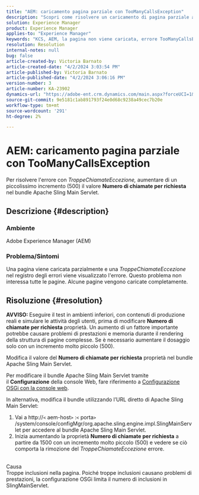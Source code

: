 ```yaml
---
title: "AEM: caricamento pagina parziale con TooManyCallsException"
description: "Scopri come risolvere un caricamento di pagina parziale a causa di troppe inclusioni all’interno della pagina."
solution: Experience Manager
product: Experience Manager
applies-to: "Experience Manager"
keywords: "KCS, AEM, la pagina non viene caricata, errore TooManyCallsExceptions, TooManyCallsExceptions, Adobe Experience Manager, risoluzione dei problemi, Experience Manager"
resolution: Resolution
internal-notes: null
bug: false
article-created-by: Victoria Barnato
article-created-date: "4/2/2024 3:03:54 PM"
article-published-by: Victoria Barnato
article-published-date: "4/2/2024 3:06:16 PM"
version-number: 3
article-number: KA-23902
dynamics-url: "https://adobe-ent.crm.dynamics.com/main.aspx?forceUCI=1&pagetype=entityrecord&etn=knowledgearticle&id=80c71e33-02f1-ee11-904b-6045bd04ed02"
source-git-commit: 9e5181c1ab891793f24e0d68c9238a49cec7b20e
workflow-type: tm+mt
source-wordcount: '291'
ht-degree: 2%

---
```


# AEM: caricamento pagina parziale con TooManyCallsException


Per risolvere l&#39;errore con *TroppeChiamateEccezione,* aumentare di un piccolissimo incremento (500) il valore <b>Numero di chiamate per richiesta</b> nel bundle Apache Sling Main Servlet.

## Descrizione {#description}


### Ambiente

Adobe Experience Manager (AEM)

### Problema/Sintomi

Una pagina viene caricata parzialmente e una *TroppeChiamateEccezione* nel registro degli errori viene visualizzato l&#39;errore. Questo problema non interessa tutte le pagine. Alcune pagine vengono caricate completamente.


## Risoluzione {#resolution}


<b>AVVISO: </b>Eseguire il test in ambienti inferiori, con contenuti di produzione reali e simulare le attività degli utenti, prima di modificare <b>Numero di chiamate per richiesta</b> proprietà. Un aumento di un fattore importante potrebbe causare problemi di prestazioni e memoria durante il rendering della struttura di pagine complesse. Se è necessario aumentare il dosaggio solo con un incremento molto piccolo (500). 

Modifica il valore del <b>Numero di chiamate per richiesta</b> proprietà nel bundle Apache Sling Main Servlet.

Per modificare il bundle Apache Sling Main Servlet tramite il <b>Configurazione</b> della console Web, fare riferimento a [Configurazione OSGi con la console web](https://experienceleague.adobe.com/en/docs/experience-manager-65/content/implementing/deploying/configuring/configuring-osgi#osgi-configuration-with-the-web-console).

In alternativa, modifica il bundle utilizzando l’URL diretto di Apache Sling Main Servlet:

1. Vai a http://`<` aem-host`>` :`<` porta`>` /system/console/configMgr/org.apache.sling.engine.impl.SlingMainServlet per accedere al bundle Apache Sling Main Servlet.
2. Inizia aumentando la proprietà <b>Numero di chiamate per richiesta</b> a partire da 1500 con un incremento molto piccolo (500) e vedere se ciò comporta la rimozione del *TroppeChiamateEccezione* errore.

<br>Causa<br>
Troppe inclusioni nella pagina. Poiché troppe inclusioni causano problemi di prestazioni, la configurazione OSGi limita il numero di inclusioni in SlingMainServlet.
